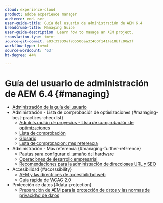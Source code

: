 ```yaml
---
cloud: experience-cloud
product: adobe experience manager
audience: end-user
user-guide-title: Guía del usuario de administración de AEM 6.4
breadcrumb-title: Managing Guide
user-guide-description: Learn how to manage an AEM project.
translation-type: tm+mt
source-git-commit: a83c39939afe85586aa32460f141fa18bfc80a3f
workflow-type: tm+mt
source-wordcount: '63'
ht-degree: 44%

---
```



# Guía del usuario de administración de AEM 6.4 {#managing}

+ [Administración de la guía del usuario](home.md)
+ Administración - Lista de comprobación de optimizaciones {#managing-best-practices-checklist}
   + [Administración de proyectos - Lista de comprobación de optimizaciones](best-practices.md)
   + [Lista de comprobación](best-practices-checklist.md)
   + [Glosario](best-practices-glossary.md)
   + [Lista de comprobación: más referencia](best-practices-further-reference.md)
+ Administración - Más referencia {#managing-further-reference}
   + [Pautas para configurar el tamaño del hardware](hardware-sizing-guidelines.md) 
   + [Operaciones de desarrollo empresarial](enterprise-devops.md)
   + [Recomendaciones para la administración de direcciones URL y SEO](seo-and-url-management.md) 
+ Accesibilidad {#accessibility}
   + [AEM y las directrices de accesibilidad web](web-accessibility.md) 
   + [Guía rápida de WCAG 2.0](qg-wcag.md)
+ Protección de datos {#data-protection}
   + [Preparación de AEM para la protección de datos y las normas de privacidad de datos](data-protection-and-privacy.md)
